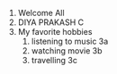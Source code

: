 1. Welcome All
2. DIYA PRAKASH C 
3. My favorite hobbies
    1. listening to music 3a 
    2. watching movie 3b
    3. travelling 3c
    
